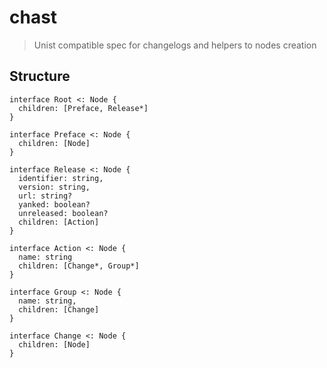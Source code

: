 # chast
> Unist compatible spec for changelogs and helpers to nodes creation

## Structure

```idl
interface Root <: Node {
  children: [Preface, Release*]
}
```

```idl
interface Preface <: Node {
  children: [Node]
}
```

```idl
interface Release <: Node {
  identifier: string,
  version: string,
  url: string?
  yanked: boolean?
  unreleased: boolean?
  children: [Action]
}
```

```idl
interface Action <: Node {
  name: string
  children: [Change*, Group*]
}
```

```idl
interface Group <: Node {
  name: string,
  children: [Change]
}
```

```idl
interface Change <: Node {
  children: [Node]
}
```

